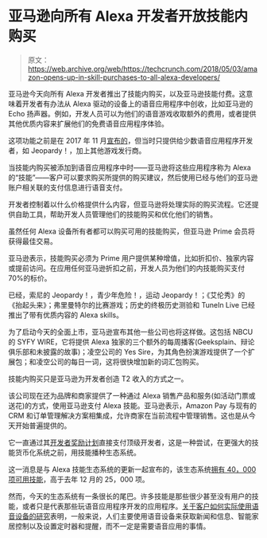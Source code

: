 # 亚马逊向所有 Alexa 开发者开放技能内购买

> 原文：<https://web.archive.org/web/https://techcrunch.com/2018/05/03/amazon-opens-up-in-skill-purchases-to-all-alexa-developers/>

亚马逊今天向所有 Alexa 开发者推出了技能内购买，以及亚马逊技能付费。这意味着开发者有办法从 Alexa 驱动的设备上的语音应用程序中创收，比如亚马逊的 Echo 扬声器。例如，开发人员可以为他们的语音游戏收取额外的费用，或者提供其他优质内容来扩展他们的免费语音应用程序体验。

这项功能之前是在 2017 年 11 月[宣布的](https://web.archive.org/web/20221025222554/https://techcrunch.com/2017/11/29/amazon-adds-in-skill-purchases-for-alexa/)，但当时只提供给少数语音应用程序开发者，如 Jeopardy！，加上其他游戏发行商。

当技能内购买被添加到语音应用程序中时——亚马逊将这些应用程序称为 Alexa 的“技能”——客户可以要求购买所提供的购买建议，然后使用已经与他们的亚马逊账户相关联的支付信息进行语音支付。

开发者控制着以什么价格提供什么内容，但亚马逊将处理实际的购买流程。它还提供自助工具，帮助开发人员管理他们的技能购买和优化他们的销售。

虽然任何 Alexa 设备所有者都可以购买可用的技能购买，但亚马逊 Prime 会员将获得最佳交易。

亚马逊表示，技能购买必须为 Prime 用户提供某种增值，比如折扣价、独家内容或提前访问。在应用任何亚马逊折扣之前，开发人员为他们的内技能购买支付 70%的标价。

已经，索尼的 Jeopardy！，青少年危险！，运动 Jeopardy！；《艾伦秀》的《抬起头来》；弗里曼特尔的比赛游戏；历史的终极历史测验和 TuneIn Live 已经推出了带有优质内容的 Alexa skills。

为了启动今天的全面上市，亚马逊宣布其他一些公司也将这样做。这包括 NBCU 的 SYFY WIRE，它将提供 Alexa 独家的三个额外的每周播客(Geeksplain、辩论俱乐部和未披露的故事)；凌空公司的 Yes Sire，为其角色扮演游戏提供了一个扩展包；和凌空公司的每日一词，这将很快增加新的词汇包购买。

技能内购买只是亚马逊为开发者创造 T2 收入的方式之一。

该公司现在还为品牌和商家提供了一种通过 Alexa 销售产品和服务(如活动门票或送花)的方式，使用亚马逊支付 Alexa 技能。亚马逊表示，Amazon Pay 与现有的 CRM 和订单管理解决方案相集成，允许商家在当前流程中管理销售。这也是从今天开始普遍提供的。

它一直通过其[开发者奖励计划](https://web.archive.org/web/20221025222554/http://developer.amazon.com/alexa-skills-kit/rewards)直接支付顶级开发者，这是一种尝试，在更强大的技能货币化系统之前，用技能播种生态系统。

这一消息是与 Alexa 技能生态系统的更新一起宣布的，该生态系统[拥有 40，000 项可用技能](https://web.archive.org/web/20221025222554/https://www.fastcompany.com/40565086/amazon-is-finally-helping-developers-turn-alexa-skills-into-money)，高于去年 12 月的 25，000 项。

然而，今天的生态系统有一条很长的尾巴。许多技能是那些很少甚至没有用户的技能，或者只是代表那些玩语音应用程序开发的应用程序。[关于客户如何实际使用语音设备的研究](https://web.archive.org/web/20221025222554/https://techcrunch.com/2018/04/30/younger-consumers-adopt-voice-technology-faster-but-use-voice-assistants-less/)表明，一般来说，人们主要使用语音设备来获取新闻和信息、智能家居控制以及设置定时器和提醒，而不一定是需要语音应用的事情。